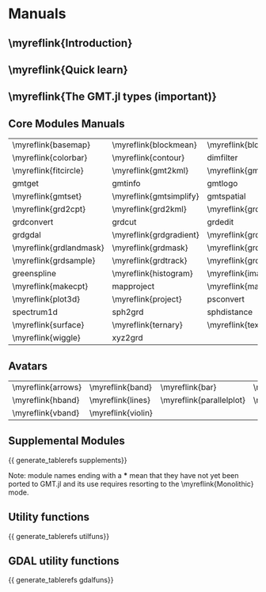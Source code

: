 
# Manuals

## \myreflink{Introduction}

## \myreflink{Quick learn}

## \myreflink{The GMT.jl types (important)}

## Core Modules Manuals

|  |  |  |  |  |  |
|:-----|:----|:----|:----|:----|:----|
| \myreflink{basemap} | \myreflink{blockmean} | \myreflink{blockmedian} | \myreflink{blockmode} | \myreflink{clip} | \myreflink{coast} |
| \myreflink{colorbar} | \myreflink{contour} | dimfilter  |  events  | \myreflink{filter1d} | |
| \myreflink{fitcircle} | \myreflink{gmt2kml} | \myreflink{gmtbinstats} | \myreflink{gmtconnect} | \myreflink{gmtconvert} | gmtdefaults |
| gmtget |  gmtinfo |  gmtlogo | \myreflink{gmtmath} | gmtregress | \myreflink{gmtselect} |
| \myreflink{gmtset} | \myreflink{gmtsimplify} |  gmtspatial | \myreflink{gmtsplit} |  gmtvector |  gmtwhich |
| \myreflink{grd2cpt} | \myreflink{grd2kml} | \myreflink{grd2xyz} |  grdblend | \myreflink{grdclip} | \myreflink{grdcontour} |
| grdconvert | grdcut |  grdedit |  grdfft | \myreflink{grdfill} |  grdfilter |
| grdgdal | \myreflink{grdgradient} | \myreflink{grdhisteq} | \myreflink{grdimage} | \myreflink{grdinfo} | grdinterpolate |
| \myreflink{grdlandmask} | \myreflink{grdmask} | \myreflink{grdmath} | grdmix |  grdpaste |  grdproject |
| \myreflink{grdsample} | \myreflink{grdtrack} | \myreflink{grdtrend} |  grdvector | \myreflink{grdview} | grdvolume |
| greenspline | \myreflink{histogram} | \myreflink{image} | \myreflink{inset} | kml2gmt | \myreflink{legend} |
| \myreflink{makecpt} |  mapproject | \myreflink{mask} | \myreflink{movie} | \myreflink{nearneighbor} | \myreflink{plot} |
| \myreflink{plot3d} | \myreflink{project} |  psconvert | rose | \myreflink{sample1d} | \myreflink{solar} |
| spectrum1d | sph2grd | sphdistance | \myreflink{sphinterpolate} | \myreflink{sphtriangulate} | \myreflink{subplot} |
| \myreflink{surface} | \myreflink{ternary} | \myreflink{text} | \myreflink{trend1d} | \myreflink{trend2d} | \myreflink{triangulate} |
| \myreflink{wiggle} | xyz2grd |  |  |  |  |

## Avatars

|  |  |  |  |  |  |  |  |  |  |
|:-----|:----|:----|:----|:----|:----|:----|:----|:----|:----|
| \myreflink{arrows} | \myreflink{band} | \myreflink{bar} | \myreflink{bar3} | \myreflink{boxplot} | bubblechart | \myreflink{contourf} | \myreflink{decorated} | \myreflink{ecdfplot} | \myreflink{feather} |
| \myreflink{hband} | \myreflink{lines} | \myreflink{parallelplot} | \myreflink{qqplot} | quiver | \myreflink{radar} | \myreflink{scatter} | \myreflink{scatter3} | \myreflink{stairs} | \myreflink{stem} |
| \myreflink{vband} | \myreflink{violin} |  |  |  |  |  |  |  |  |


## Supplemental Modules

{{ generate_tablerefs supplements}}

Note: module names ending with a **\*** mean that they have not yet been ported to GMT.jl and
its use requires resorting to the \myreflink{Monolithic} mode.

## Utility functions

{{ generate_tablerefs utilfuns}}

## GDAL utility functions

{{ generate_tablerefs gdalfuns}}
